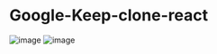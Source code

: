 # Google-Keep-clone-react

![image](https://user-images.githubusercontent.com/82333746/167251007-09ceb2fb-6714-4da7-a35d-48fca94082ae.png)
![image](https://user-images.githubusercontent.com/82333746/167251074-c6b06809-d072-46f0-adfc-5b0b8bc98e29.png)

